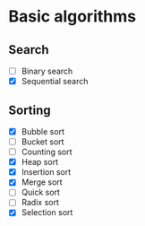 # Basic algorithms

## Search
- [ ] Binary search
- [x] Sequential search

## Sorting
- [x] Bubble sort
- [ ] Bucket sort
- [ ] Counting sort
- [x] Heap sort
- [x] Insertion sort
- [x] Merge sort
- [ ] Quick sort
- [ ] Radix sort
- [x] Selection sort
